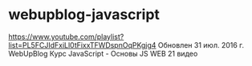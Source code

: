 # webupblog-javascript
https://www.youtube.com/playlist?list=PL5FCJIdFxiLl0tFixxTFWDspnOqPKgjg4
Обновлен 31 июл. 2016 г.
WebUpBlog
Курс JavaScript - Основы JS WEB
21 видео
